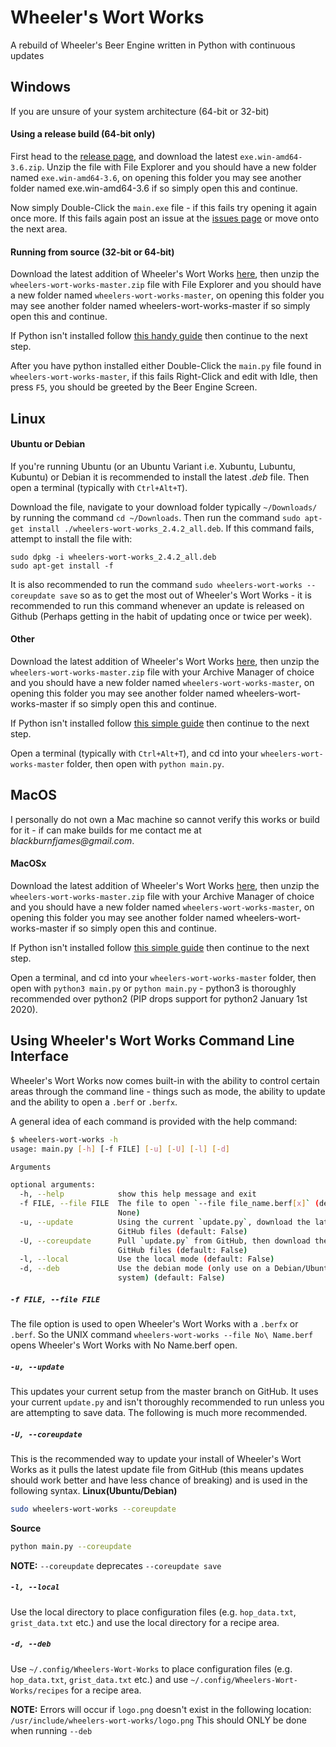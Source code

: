 # Wheeler's Wort Works
A rebuild of Wheeler's Beer Engine written in Python with continuous updates

## Windows
If you are unsure of your system architecture (64-bit or 32-bit)
#### Using a release build (64-bit only)

First head to the [release page](https://github.com/jimbob88/wheelers-wort-works/releases "Release Files"), and download the latest `exe.win-amd64-3.6.zip`.
Unzip the file with File Explorer and you should have a new folder named `exe.win-amd64-3.6`, on opening this folder you may see another folder named exe.win-amd64-3.6 if so simply open this and continue.

Now simply Double-Click the `main.exe` file - if this fails try opening it again once more. If this fails again post an issue at the [issues page](https://github.com/jimbob88/wheelers-wort-works/issues) or move onto the next area.

#### Running from source (32-bit or 64-bit)

Download the latest addition of Wheeler's Wort Works [here](https://github.com/jimbob88/wheelers-wort-works/archive/master.zip "Latest ZIP File"), then unzip
the `wheelers-wort-works-master.zip` file with File Explorer and you should have a new folder named `wheelers-wort-works-master`, on opening this folder you may see another folder named wheelers-wort-works-master if so simply open this and continue.

If Python isn't installed follow [this handy guide](https://realpython.com/installing-python/ "Real Python Guide to installing Python3") then continue to the next step.

After you have python installed either Double-Click the `main.py` file found in `wheelers-wort-works-master`, if this fails Right-Click and edit with Idle, then press `F5`, you should be greeted by the Beer Engine Screen.

## Linux
#### Ubuntu or Debian
If you're running Ubuntu (or an Ubuntu Variant i.e. Xubuntu, Lubuntu, Kubuntu) or Debian it is recommended to install the  latest _.deb_ file.  Then open a terminal (typically with `Ctrl+Alt+T`).

Download the file, navigate to your download folder typically `~/Downloads/` by running the command `cd ~/Downloads`. Then run the command `sudo apt-get install ./wheelers-wort-works_2.4.2_all.deb`.
If this command fails, attempt to install the file with:
```
sudo dpkg -i wheelers-wort-works_2.4.2_all.deb
sudo apt-get install -f
```
It is also recommended to run the command `sudo wheelers-wort-works --coreupdate save` so as to get the most out of Wheeler's Wort Works - it is recommended to run this command whenever an update is released on Github (Perhaps getting in the habit of updating once or twice per week).
#### Other
Download the latest addition of Wheeler's Wort Works [here](https://github.com/jimbob88/wheelers-wort-works/archive/master.zip "Latest ZIP File"), then unzip
the `wheelers-wort-works-master.zip` file with your Archive Manager of choice and you should have a new folder named `wheelers-wort-works-master`, on opening this folder you may see another folder named wheelers-wort-works-master if so simply open this and continue.

If Python isn't installed follow [this simple guide](https://docs.aws.amazon.com/cli/latest/userguide/install-linux-python.html "Amazon AWS guide") then continue to the next step.

Open a terminal (typically with `Ctrl+Alt+T`), and cd into your `wheelers-wort-works-master` folder, then open with `python main.py`.

## MacOS
I personally do not own a Mac machine so cannot verify this works or build for it - if can make builds for me contact me at _blackburnfjames@gmail.com_.
#### MacOSx
Download the latest addition of Wheeler's Wort Works [here](https://github.com/jimbob88/wheelers-wort-works/archive/master.zip "Latest ZIP File"), then unzip
the `wheelers-wort-works-master.zip` file with your Archive Manager of choice and you should have a new folder named `wheelers-wort-works-master`, on opening this folder you may see another folder named wheelers-wort-works-master if so simply open this and continue.

If Python isn't installed follow [this simple guide](https://docs.python-guide.org/starting/install3/osx/ "OSX Guide") then continue to the next step.

Open a terminal, and cd into your `wheelers-wort-works-master` folder, then open with `python3 main.py` or `python main.py` - python3 is thoroughly recommended over python2 (PIP drops support for python2 January 1st 2020).

## Using Wheeler's Wort Works Command Line Interface
Wheeler's Wort Works now comes built-in with the ability to control certain areas through the command line - things such as mode, the ability to update and the ability to open a `.berf` or `.berfx`.

A general idea of each command is provided with the help command:
```bash
$ wheelers-wort-works -h
usage: main.py [-h] [-f FILE] [-u] [-U] [-l] [-d]

Arguments

optional arguments:
  -h, --help            show this help message and exit
  -f FILE, --file FILE  The file to open `--file file_name.berf[x]` (default:
                        None)
  -u, --update          Using the current `update.py`, download the latest
                        GitHub files (default: False)
  -U, --coreupdate      Pull `update.py` from GitHub, then download the latest
                        GitHub files (default: False)
  -l, --local           Use the local mode (default: False)
  -d, --deb             Use the debian mode (only use on a Debian/Ubuntu
                        system) (default: False)

```

##### `-f FILE, --file FILE`
The file option is used to open Wheeler's Wort Works with a `.berfx` or `.berf`. So the UNIX command `wheelers-wort-works --file No\ Name.berf` opens Wheeler's Wort Works with No Name.berf open.

##### `-u, --update`
This updates your current setup from the master branch on GitHub. It uses your current `update.py` and isn't thoroughly recommended to run unless you are attempting to save data. The following is much more recommended.

##### `-U, --coreupdate`
This is the recommended way to update your install of Wheeler's Wort Works as it pulls the latest update file from GitHub (this means updates should work better and have less chance of breaking) and is used in the following syntax.
**Linux(Ubuntu/Debian)**
```bash
sudo wheelers-wort-works --coreupdate
```
**Source**
```bash
python main.py --coreupdate
```
**NOTE:** `--coreupdate` deprecates `--coreupdate save`

##### `-l, --local`
Use the local directory to place configuration files (e.g. `hop_data.txt`, `grist_data.txt` etc.) and use the local directory for a recipe area.

##### `-d, --deb`
Use `~/.config/Wheelers-Wort-Works` to place configuration files (e.g. `hop_data.txt`, `grist_data.txt` etc.) and use `~/.config/Wheelers-Wort-Works/recipes` for a recipe area.

**NOTE:** Errors will occur if `logo.png` doesn't exist in the following location: `/usr/include/wheelers-wort-works/logo.png` This should ONLY be done when running `--deb`
